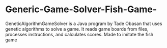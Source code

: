 # Generic-Game-Solver-Fish-Game-
GeneticAlgorithmGameSolver is a Java program by Tade Obasan that uses genetic algorithms to solve a game. It reads game boards from files, processes instructions, and calculates scores. Made to imitate the fish game
